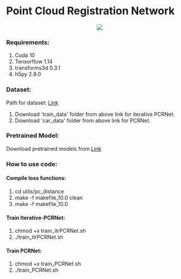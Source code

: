 # Point Cloud Registration Network

<p align="center">
	<img src="https://github.com/vinits5/pcrnet/blob/master/images/first_fig.png">
</p>

### Requirements:
1. Cuda 10
2. Tensorflow 1.14
3. transforms3d 0.3.1
4. h5py 2.9.0

### Dataset:
Path for dataset: [Link](https://drive.google.com/drive/folders/19X68JeiXdeZgFp3cuCVpac4aLLw4StHZ?usp=sharing)
1. Download 'train_data' folder from above link for iterative PCRNet.
2. Download 'car_data' folder from above link for PCRNet.

### Pretrained Model:
Download pretrained models from [Link](https://drive.google.com/drive/folders/1o3F6677n6FVuMArNVWTyP5Hn3m856eEG?usp=sharing)

### How to use code:

#### Compile loss functions:
1. cd utils/pc_distance
2. make -f makefile_10.0 clean
3. make -f makefile_10.0

#### Train Iterative-PCRNet:
1. chmod +x train_itrPCRNet.sh
2. ./train_itrPCRNet.sh

#### Train PCRNet:
1. chmod +x train_PCRNet.sh
2. ./train_PCRNet.sh